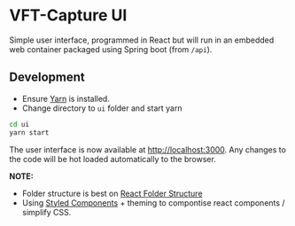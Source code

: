 # VFT-Capture UI

Simple user interface, programmed in React but will run in an embedded web container packaged using Spring boot (from `/api`).


## Development

- Ensure [Yarn](https://yarnpkg.com) is installed.
- Change directory to `ui` folder and start yarn

```bash
cd ui
yarn start
```

The user interface is now available at [http://localhost:3000](http://localhost:3000). Any changes to the code will
be hot loaded automatically to the browser.


**NOTE:**

- Folder structure is best on [React Folder Structure](https://marmelab.com/blog/2015/12/17/react-directory-structure.html)
- Using [Styled Components](https://www.styled-components.com) + theming to compontise react components / simplify CSS.
